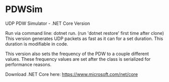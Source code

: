 # PDWSim
UDP PDW Simulator - .NET Core Version 

Run via command line: dotnet run. (run 'dotnet restore' first time after clone)
This version generates UDP packets as fast as it can for a set duration.  This duration is modifiable in code.  

This version also sets the frequency of the PDW to a couple different values.  These frequency values are set after the class is serialized for performance reasons.  

Download .NET Core here:  https://www.microsoft.com/net/core

